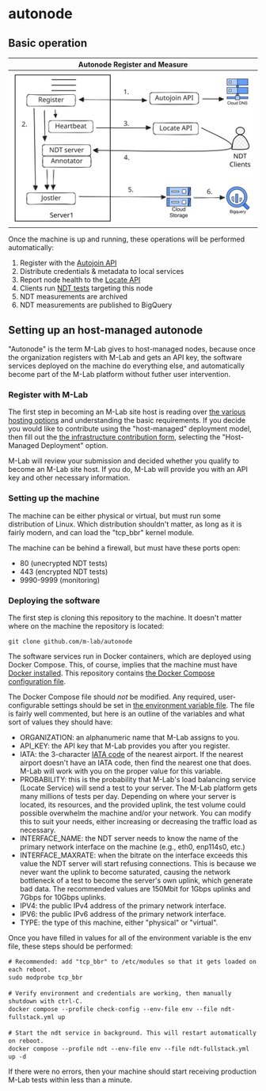 # autonode

## Basic operation

| Autonode Register and Measure |
| ----------------------------- |
| ![register-and-measure](static/autonode-register-and-measure.svg) |

Once the machine is up and running, these operations will be performed automatically:

1. Register with the [Autojoin API](https://github.com/m-lab/autojoin)
2. Distribute credentials & metadata to local services
3. Report node health to the [Locate API](https://github.com/m-lab/locate)
4. Clients run [NDT tests](https://github.com/m-lab/ndt-server) targeting this node
5. NDT measurements are archived
6. NDT measurements are published to BigQuery

## Setting up an host-managed autonode

"Autonode" is the term M-Lab gives to host-managed nodes, because once the
organization registers with M-Lab and gets an API key, the software services
deployed on the machine do everything else, and automatically become part of the
M-Lab platform without futher user intervention.

### Register with M-Lab

The first step in becoming an M-Lab site host is reading over [the various
hosting
options](https://www.measurementlab.net/contribute/#host-or-sponsor-an-m-lab-measurement-site)
and understanding the basic requirements. If you decide you would like to
contribute using the "host-managed" deployment model, then fill out the [the
infrastructure contribution
form](https://docs.google.com/forms/d/e/1FAIpQLSe1wXKfQ0VIt_hZFatCwCaoOeeDpRv3JZDM_eAmIaksMuwB4g/viewform),
selecting the "Host-Managed Deployment" option.

M-Lab will review your submission and decided whether you qualify to become an
M-Lab site host. If you do, M-Lab will provide you with an API key and other
necessary information.

### Setting up the machine

The machine can be either physical or virtual, but must run some distribution of
Linux. Which distribution shouldn't matter, as long as it is fairly modern, and
can load the "tcp_bbr" kernel module.

The machine can be behind a firewall, but must have these ports open:

* 80 (unecrypted NDT tests)
* 443 (encrypted NDT tests)
* 9990-9999 (monitoring)

### Deploying the software

The first step is cloning this repository to the machine. It doesn't matter
where on the machine the repository is located:

```shell
git clone github.com/m-lab/autonode
```

The software services run in Docker containers, which are deployed using Docker
Compose. This, of course, implies that the machine must have [Docker
installed](https://docs.docker.com/engine/install/). This repository contains
[the Docker Compose configuration
file](https://github.com/m-lab/autonode/blob/main/examples/ndt-fullstack.yml).

The Docker Compose file should *not* be modified. Any required, user-configurable
settings should be set in [the environment variable
file](https://github.com/m-lab/autonode/blob/main/examples/env). The file is
fairly well commented, but here is an outline of the variables and what sort of
values they should have:

* ORGANIZATION: an alphanumeric name that M-Lab assigns to you.
* API_KEY: the API key that M-Lab provides you after you register.
* IATA: the 3-character [IATA
  code](https://www.iata.org/en/publications/directories/code-search/) of the
  nearest airport. If the nearest airport doesn't have an IATA code, then find
  the nearest one that does. M-Lab will work with you on the proper value for
  this variable.
* PROBABILITY: this is the probability that M-Lab's load balancing service
  (Locate Service) will send a test to your server. The M-Lab platform gets
  many millions of tests per day. Depending on where your server is located, its
  resources, and the provided uplink, the test volume could possible overwhelm
  the machine and/or your network. You can modify this to suit your needs,
  either increasing or decreasing the traffic load as necessary.
* INTERFACE_NAME: the NDT server needs to know the name of the primary network
  interface on the machine (e.g., eth0, enp114s0, etc.)
* INTERFACE_MAXRATE: when the bitrate on the interface exceeds this value the
  NDT server will start refusing connections. This is because we never want the
  uplink to become saturated, causing the network bottleneck of a test to become
  the server's own uplink, which generate bad data. The recommended values are
  150Mbit for 1Gbps uplinks and 7Gbps for 10Gbps uplinks.
* IPV4: the public IPv4 address of the primary network interface.
* IPV6: the public IPv6 address of the primary network interface.
* TYPE: the type of this machine, either "physical" or "virtual".

Once you have filled in values for all of the environment variable is the env
file, these steps should be performed:

```shell
# Recommended: add "tcp_bbr" to /etc/modules so that it gets loaded on each reboot.
sudo modprobe tcp_bbr

# Verify environment and credentials are working, then manually shutdown with ctrl-C.
docker compose --profile check-config --env-file env --file ndt-fullstack.yml up

# Start the ndt service in background. This will restart automatically on reboot.
docker compose --profile ndt --env-file env --file ndt-fullstack.yml up -d
```

If there were no errors, then your machine should start receiving production
M-Lab tests within less than a minute.
